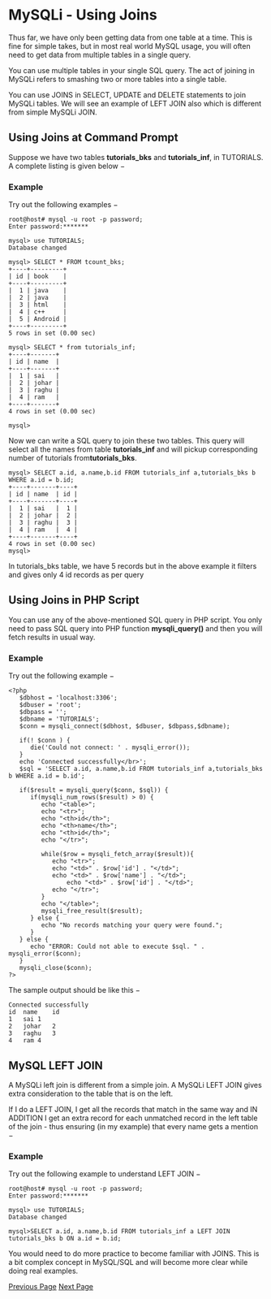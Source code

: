 # MySQLi - Using Joins
Thus far, we have only been getting data from one table at a time. This is fine for simple takes, but in most real world MySQL usage, you will often need to get data from multiple tables in a single query.

You can use multiple tables in your single SQL query. The act of joining in MySQLi refers to smashing two or more tables into a single table.

You can use JOINS in SELECT, UPDATE and DELETE statements to join MySQLi tables. We will see an example of LEFT JOIN also which is different from simple MySQLi JOIN.

## Using Joins at Command Prompt
Suppose we have two tables **tutorials_bks** and **tutorials_inf**, in TUTORIALS. A complete listing is given below −

### Example
Try out the following examples −

```
root@host# mysql -u root -p password;
Enter password:*******

mysql> use TUTORIALS;
Database changed

mysql> SELECT * FROM tcount_bks;
+----+---------+
| id | book    |
+----+---------+
|  1 | java    |
|  2 | java    |
|  3 | html    |
|  4 | c++     |
|  5 | Android |
+----+---------+
5 rows in set (0.00 sec)

mysql> SELECT * from tutorials_inf;
+----+-------+
| id | name  |
+----+-------+
|  1 | sai   |
|  2 | johar |
|  3 | raghu |
|  4 | ram   |
+----+-------+
4 rows in set (0.00 sec)

mysql>
```
Now we can write a SQL query to join these two tables. This query will select all the names from table **tutorials_inf** and will pickup corresponding number of tutorials from**tutorials_bks**.

```
mysql> SELECT a.id, a.name,b.id FROM tutorials_inf a,tutorials_bks b WHERE a.id = b.id;
+----+-------+----+
| id | name  | id |
+----+-------+----+
|  1 | sai   |  1 |
|  2 | johar |  2 |
|  3 | raghu |  3 |
|  4 | ram   |  4 |
+----+-------+----+
4 rows in set (0.00 sec)
mysql>
```
In tutorials_bks table, we have 5 records but in the above example it filters and gives only 4 id records as per query

## Using Joins in PHP Script
You can use any of the above-mentioned SQL query in PHP script. You only need to pass SQL query into PHP function **mysqli_query()** and then you will fetch results in usual way.

### Example
Try out the following example −

```
<?php
   $dbhost = 'localhost:3306';
   $dbuser = 'root';
   $dbpass = '';
   $dbname = 'TUTORIALS';
   $conn = mysqli_connect($dbhost, $dbuser, $dbpass,$dbname);
   
   if(! $conn ) {
      die('Could not connect: ' . mysqli_error());
   }
   echo 'Connected successfully</br>';
   $sql = 'SELECT a.id, a.name,b.id FROM tutorials_inf a,tutorials_bks b WHERE a.id = b.id';
   
   if($result = mysqli_query($conn, $sql)) {
      if(mysqli_num_rows($result) > 0) {
         echo "<table>";
         echo "<tr>";
         echo "<th>id</th>";
         echo "<th>name</th>";
         echo "<th>id</th>";
         echo "</tr>";
         
         while($row = mysqli_fetch_array($result)){
            echo "<tr>";
            echo "<td>" . $row['id'] . "</td>";
            echo "<td>" . $row['name'] . "</td>";
				echo "<td>" . $row['id'] . "</td>";
            echo "</tr>";
         }
         echo "</table>";
         mysqli_free_result($result);
      } else {
         echo "No records matching your query were found.";
      }
   } else {
      echo "ERROR: Could not able to execute $sql. " . mysqli_error($conn);
   }
   mysqli_close($conn);
?>
```
The sample output should be like this −

```
Connected successfully
id	name	id
1	sai	1
2	johar	2
3	raghu	3
4	ram	4
```
## MySQL LEFT JOIN
A MySQLi left join is different from a simple join. A MySQLi LEFT JOIN gives extra consideration to the table that is on the left.

If I do a LEFT JOIN, I get all the records that match in the same way and IN ADDITION I get an extra record for each unmatched record in the left table of the join - thus ensuring (in my example) that every name gets a mention −

### Example
Try out the following example to understand LEFT JOIN −

```
root@host# mysql -u root -p password;
Enter password:*******

mysql> use TUTORIALS;
Database changed

mysql>SELECT a.id, a.name,b.id FROM tutorials_inf a LEFT JOIN tutorials_bks b ON a.id = b.id;
```
You would need to do more practice to become familiar with JOINS. This is a bit complex concept in MySQL/SQL and will become more clear while doing real examples.


[Previous Page](../mysqli/mysqli_sorting_results.md) [Next Page](../mysqli/mysqli_handling_null_values.md) 
